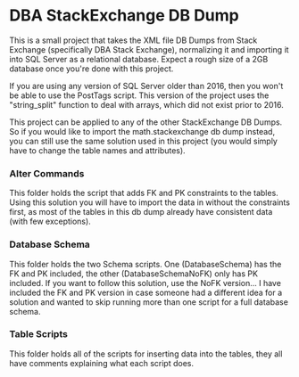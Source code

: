 # DBA StackExchange DB Dump

This is a small project that takes the XML file DB Dumps from Stack Exchange (specifically DBA Stack Exchange), normalizing it and importing it into SQL Server as a relational database. Expect a rough size of a 2GB database once you're done with this project.

If you are using any version of SQL Server older than 2016, then you won't be able to use the PostTags script. This version of the project uses the "string_split" function to deal with arrays, which did not exist prior to 2016.

This project can be applied to any of the other StackExchange DB Dumps. So if you would like to import the math.stackexchange db dump instead, you can still use the same solution used in this project (you would simply have to change the table names and attributes).

### Alter Commands
This folder holds the script that adds FK and PK constraints to the tables. Using this solution you will have to import the data in without the constraints first, as most of the tables in this db dump already have consistent data (with few exceptions).

### Database Schema
This folder holds the two Schema scripts. One (DatabaseSchema) has the FK and PK included, the other (DatabaseSchemaNoFK) only has PK included. If you want to follow this solution, use the NoFK version... I have included the FK and PK version in case someone had a different idea for a solution and wanted to skip running more than one script for a full database schema.

### Table Scripts
This folder holds all of the scripts for inserting data into the tables, they all have comments explaining what each script does.
